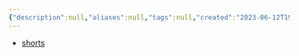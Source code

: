 ```yaml
---
{"description":null,"aliases":null,"tags":null,"created":"2023-06-12T19:46:42","updated":"2023-07-15T21:30:21","title":"40Hz Binaural Beats의 효과 - {앤드류 후버만}","dg-publish":true,"permalink":"/docs/40Hz Binaural Beats의 효과 - {앤드류 후버만}/","dgPassFrontmatter":true}
---
```


- [shorts](https://www.youtube.com/shorts/zg2QtI98Sh0)
